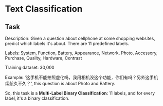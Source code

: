 # Text Classification

## Task

Description: Given a question about cellphone at some shopping websites, predict which labels it's about. There are 11 predefined labels.

Labels: System, Function, Battery, Appearance, Network, Photo, Accessory, Purchase, Quality, Hardware, Contrast

Training dataset: 30,000

Example: '这手机不能拍照虚化吗，我用相机没这个功能，你们有吗？另外这手机续航久不久？', this question is about Photo and Battery.

So, this task is a **Multi-Label Binary Classification**: 11 labels, and for every label, it's a binary classification.
